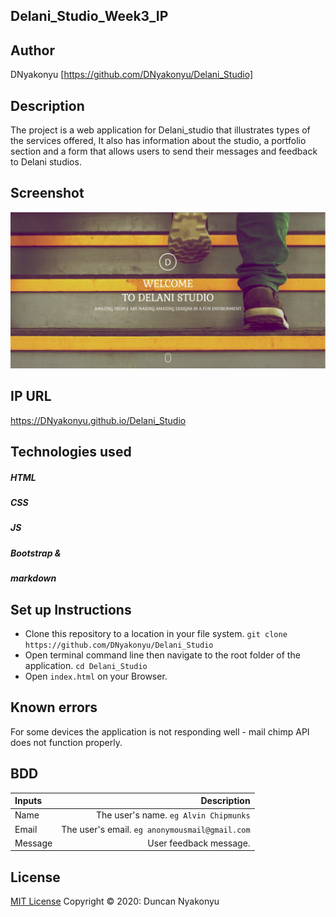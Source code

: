 ## Delani_Studio_Week3_IP

## Author

DNyakonyu [https://github.com/DNyakonyu/Delani_Studio]

## Description

The project is a web application for Delani_studio that illustrates types of the services offered, It also has information about the studio, a portfolio section and a form that allows users to send their messages and feedback to Delani studios.


## Screenshot

![](https://github.com/DNyakonyu/Delani_Studio/blob/master/images/screenshot.jpg)

## IP URL

https://DNyakonyu.github.io/Delani_Studio

## Technologies used

##### HTML
##### CSS
##### JS
##### Bootstrap &
##### markdown





## Set up Instructions


- Clone this repository to a location in your file system. `git clone https://github.com/DNyakonyu/Delani_Studio`
- Open terminal command line then navigate to the root folder of the application. `cd Delani_Studio`
- Open `index.html` on your Browser.


## Known errors

 For some devices the application is not responding well - mail chimp API does not function properly.

## BDD
| Inputs |  Description |
| :---         |          ---: |
| Name   | The user's name. `eg Alvin Chipmunks`|
| Email     | The user's email. ``eg anonymousmail@gmail.com``   |
| Message    | User feedback message.   |

## License
[MIT License](https://choosealicense.com/licenses/mit/) Copyright © 2020: Duncan Nyakonyu
